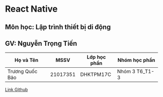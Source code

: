 # React Native

## Môn học: Lập trình thiết bị di động 

## GV: Nguyễn Trọng Tiến 

|     Họ và Tên     |   MSSV   | Lớp học phần | Nhóm học phần  |
|  ---------------  | -------- | ------------ | -------------  |
|  Trương Quốc Bảo  | 21017351 |   DHKTPM17C  | Nhóm 3 T6_T1-3 |

[Link Github][1]

[1]: <https://github.com/Bao44>
